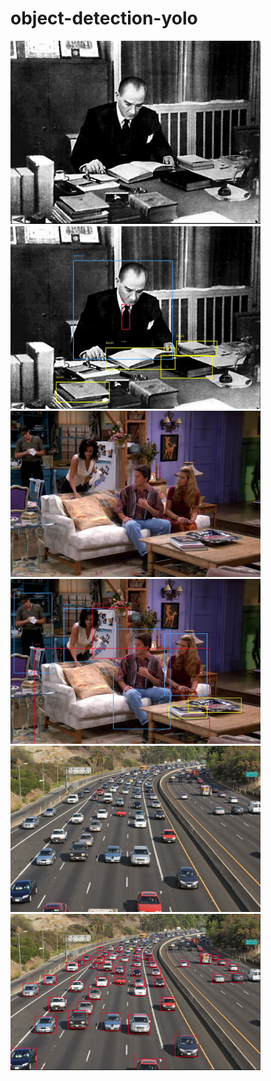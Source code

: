# object-detection-yolo

<img src="images/ataturk.jpg" width="400">  <img src="images/ataturk-objected.jpg" width="400">
<img src="images/friends.jpg" width="400">  <img src="images/friends-objected.jpg" width="400">
<img src="images/traffic.jpg" width="400">  <img src="images/traffic-objected.jpg" width="400">








